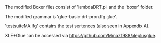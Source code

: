 The modified Boxer files consist of 'lambdaDRT.pl' and the 'boxer' folder.

The modified grammar is 'glue-basic-drt-pron.lfg.glue'.

'testsuiteMA.lfg' contains the test sentences (also seen in Appendix A).


XLE+Glue can be accessed via https://github.com/Mmaz1988/xleplusglue.
